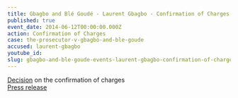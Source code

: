 ```yaml
---
title: Gbagbo and Blé Goudé - Laurent Gbagbo - Confirmation of Charges
published: true
event_date: 2014-06-12T00:00:00.000Z
action: Confirmation of Charges
case: the-prosecutor-v-gbagbo-and-ble-goude
accused: laurent-gbagbo
youtube_id:
slug: gbagbo-and-ble-goude-events-laurent-gbagbo-confirmation-of-charges
---
```



[Decision](http://www.icc-cpi.int/iccdocs/doc/doc1783399.pdf) on the confirmation of charges
<br>[Press release](https://www.icc-cpi.int/pages/item.aspx?name=PR1016)